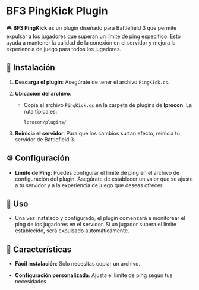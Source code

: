 # BF3 PingKick Plugin

🎮 **BF3 PingKick** es un plugin diseñado para Battlefield 3 que permite expulsar a los jugadores que superan un límite de ping específico. Esto ayuda a mantener la calidad de la conexión en el servidor y mejora la experiencia de juego para todos los jugadores.

## 🚀 Instalación

1. **Descarga el plugin**: Asegúrate de tener el archivo `PingKick.cs`.

2. **Ubicación del archivo**:
   - Copia el archivo `PingKick.cs` en la carpeta de plugins de **lprocon**. La ruta típica es:
     ```
     lprocon/plugins/
     ```

3. **Reinicia el servidor**: Para que los cambios surtan efecto, reinicia tu servidor de Battlefield 3.

## ⚙️ Configuración

- **Límite de Ping**: Puedes configurar el límite de ping en el archivo de configuración del plugin. Asegúrate de establecer un valor que se ajuste a tu servidor y a la experiencia de juego que deseas ofrecer.

## 📜 Uso

- Una vez instalado y configurado, el plugin comenzará a monitorear el ping de los jugadores en el servidor. Si un jugador supera el límite establecido, será expulsado automáticamente.

## 🎉 Características

- **Fácil instalación**: Solo necesitas copiar un archivo.
  
- **Configuración personalizada**: Ajusta el límite de ping según tus necesidades

